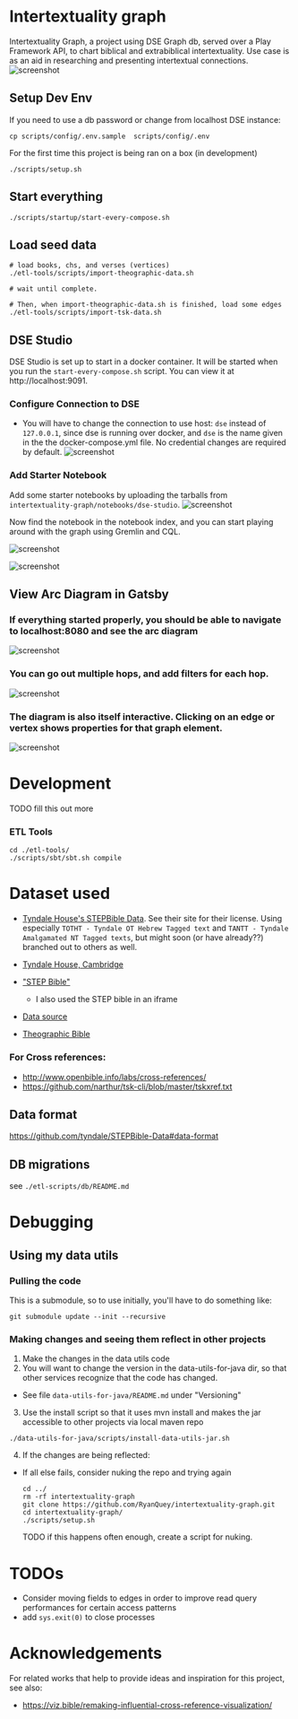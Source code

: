 # Intertextuality graph
Intertextuality Graph, a project using DSE Graph db, served over a Play Framework API, to chart biblical and extrabiblical intertextuality. Use case is as an aid in researching and presenting intertextual connections. 
![screenshot](https://github.com/RyanQuey/intertextuality-graph/raw/master/screenshots/dse-studio.results.alludes_to.first-1000-results.png)


## Setup Dev Env
If you need to use a db password or change from localhost DSE instance:
```
cp scripts/config/.env.sample  scripts/config/.env
```

For the first time this project is being ran on a box (in development)

```
./scripts/setup.sh
```

## Start everything
```
./scripts/startup/start-every-compose.sh
```

## Load seed data
```
# load books, chs, and verses (vertices)
./etl-tools/scripts/import-theographic-data.sh

# wait until complete.

# Then, when import-theographic-data.sh is finished, load some edges
./etl-tools/scripts/import-tsk-data.sh
```

## DSE Studio
DSE Studio is set up to start in a docker container. It will be started when you run the `start-every-compose.sh` script. You can view it at http://localhost:9091.

### Configure Connection to DSE 
- You will have to change the connection to use host: `dse` instead of `127.0.0.1`, since dse is running over docker, and `dse` is the name given in the the docker-compose.yml file. No credential changes are required by default. 
![screenshot](https://github.com/RyanQuey/intertextuality-graph/raw/master/screenshots/dse-studio.instructions.configure-connection.png)

### Add Starter Notebook
Add some starter notebooks by uploading the tarballs from `intertextuality-graph/notebooks/dse-studio`.
![screenshot](https://github.com/RyanQuey/intertextuality-graph/raw/master/screenshots/dse-studio.instructions.import-notebook.png)

Now find the notebook in the notebook index, and you can start playing around with the graph using Gremlin and CQL.


![screenshot](https://github.com/RyanQuey/intertextuality-graph/raw/master/screenshots/dse-studio.results.alludes_to_Ps_40.diagram.color-by-book.png)

![screenshot](https://github.com/RyanQuey/intertextuality-graph/raw/master/screenshots/dse-studio.results.alludes_to_Ps_50.diagram.color-by-book.zoomed-in.png)

## View Arc Diagram in Gatsby
### If everything started properly, you should be able to navigate to localhost:8080 and see the arc diagram
![screenshot](https://github.com/RyanQuey/intertextuality-graph/raw/master/screenshots/diagram.2-hops.mal-1-1.png)


### You can go out multiple hops, and add filters for each hop. 
![screenshot](https://github.com/RyanQuey/intertextuality-graph/raw/master/screenshots/diagram.2-hops.heb_to-Ps_to-Gen_1-2.png)


### The diagram is also itself interactive. Clicking on an edge or vertex shows properties for that graph element.
![screenshot](https://github.com/RyanQuey/intertextuality-graph/raw/master/screenshots/diagram.1-hop.rev_alludes-to-isa_40-56.with-selected-connection.png)



# Development

TODO fill this out more

### ETL Tools

```
cd ./etl-tools/
./scripts/sbt/sbt.sh compile
```

# Dataset used
- [Tyndale House's STEPBible Data](https://github.com/tyndale/STEPBible-Data). See their site for their license. Using especially `TOTHT - Tyndale OT Hebrew Tagged text` and `TANTT - Tyndale Amalgamated NT Tagged texts`, but might soon (or have already??) branched out to others as well.

- [Tyndale House, Cambridge](https://www.TyndaleHouse.com)
- ["STEP Bible"](https://www.STEPBible.org)
    * I also used the STEP bible in an iframe
- [Data source](https://tyndale.github.io/STEPBible-Data/)
- [Theographic Bible](https://github.com/robertrouse/theographic-bible-metadata)

### For Cross references:
- http://www.openbible.info/labs/cross-references/
- https://github.com/narthur/tsk-cli/blob/master/tskxref.txt


## Data format
https://github.com/tyndale/STEPBible-Data#data-format

## DB migrations
see `./etl-scripts/db/README.md`

# Debugging
## Using my data utils
### Pulling the code
This is a submodule, so to use initially, you'll have to do something like:
```
git submodule update --init --recursive
```

### Making changes and seeing them reflect in other projects
1) Make the changes in the data utils code
2) You will want to change the version in the data-utils-for-java dir, so that other services recognize that the code has changed.
  - See file `data-utils-for-java/README.md` under "Versioning"
3) Use the install script so that it uses mvn install and makes the jar accessible to other projects via local maven repo

```
./data-utils-for-java/scripts/install-data-utils-jar.sh
```

4) If the changes are being reflected:
- If all else fails, consider nuking the repo and trying again
    ```
    cd ../
    rm -rf intertextuality-graph
    git clone https://github.com/RyanQuey/intertextuality-graph.git
    cd intertextuality-graph/
    ./scripts/setup.sh
    ```

    TODO if this happens often enough, create a script for nuking.

# TODOs
- Consider moving fields to edges in order to improve read query performances for certain access patterns
- add `sys.exit(0)` to close processes

# Acknowledgements
For related works that help to provide ideas and inspiration for this project, see also:
- https://viz.bible/remaking-influential-cross-reference-visualization/
